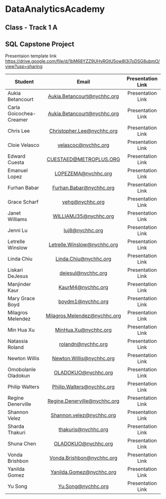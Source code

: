 
# DataAnalyticsAcademy
## Class - Track 1 A
## SQL Capstone Project

Presentaion template link <https://drive.google.com/file/d/1bM68YZZ9UHvRGtU5ow8I3i7oDSG8ubmO/view?usp=sharing>


| Student      	 	    | Email          		     | Presentation Link        		 |
| --------------------------|:------------------------------:| :-----------------------------------------:
| Aukia	Betancourt          | Aukia.Betancourt@nychhc.org    | Presentation Link        		 |
| Carla	Goicochea-Creamer   | Aukia.Betancourt@nychhc.org    | Presentation Link        		 |
| Chris	Lee	            | Christopher.Lee@nychhc.org     | Presentation Link        		 |
| Cloie	Velasco	            | velascoc@nychhc.org            | Presentation Link        		 |
| Edward Cuesta	            | CUESTAED@METROPLUS.ORG         | Presentation Link        		 |
| Emanuel Lopez             | LOPEZEMA@nychhc.org            | Presentation Link        		 |
| Furhan  Babar             | Furhan.Babar@nychhc.org        | Presentation Link        		 |
| Grace	Scharf	            | yehg@nychhc.org                | Presentation Link        		 |
| Janet	Williams            | WILLIAMJ35@nychhc.org	     | Presentation Link        		 |
| Jenni	Lu	            | luj8@nychhc.org                | Presentation Link        		 |
| Letrelle Winslow          | Letrelle.Winslow@nychhc.org    | Presentation Link        		 |
| Linda	Chiu                | Linda.Chiu@nychhc.org          | Presentation Link        		 |
| Liskari DeJesus           | dejesul@nychhc.org             | Presentation Link        		 |
| Manjinder Kaur            | KaurM4@nychhc.org  	     | Presentation Link        		 |
| Mary Grace Boyd           | boydm1@nychhc.org              | Presentation Link        		 |
| Milagros Melendez         | Milagros.Melendez@nychhc.org   | Presentation Link        		 |
| Min Hua Xu                | MinHua.Xu@nychhc.org           | Presentation Link        		 |
| Natassia Roland           | rolandn@nychhc.org             | Presentation Link        		 |
| Newton Willis             | Newton.Willis@nychhc.org 	     | Presentation Link        		 |
| Omobolanle Oladokun       | OLADOKUO@nychhc.org            | Presentation Link        		 |
| Philip Walters            | Philip.Walters@nychhc.org      | Presentation Link        		 |
| Regine Denerville         | Regine.Denerville@nychhc.org   | Presentation Link        		 |
| Shannon Velez             | Shannon.velez@nychhc.org       | Presentation Link        		 |
| Sharda Thakuri            | thakuris@nychhc.org 	     | Presentation Link        		 |
| Shuna	Chen	            | OLADOKUO@nychhc.org            | Presentation Link        		 |
| Vonda	Brishbon	    | Vonda.Brishbon@nychhc.org      | Presentation Link        		 |
| Yanilda Gomez 	    | Yanilda.Gomez@nychhc.org       | Presentation Link        		 |
| Yu Song        	    | Yu.Song@nychhc.org             | Presentation Link        		 |



